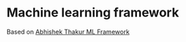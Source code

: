 # Machine learning framework
Based on [Abhishek Thakur ML Framework](https://github.com/abhishekkrthakur/mlframework)


